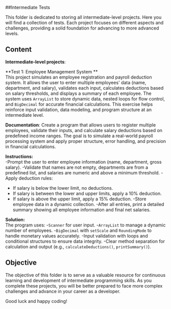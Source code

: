 ##Intermediate Tests

This folder is dedicated to storing all intermediate-level projects. Here you will find a collection of tests. 
Each project focuses on different aspects and challenges, providing a solid foundation for advancing to more advanced levels.

## Content

**Intermediate-level projects**: 

**Test 1: Employee Management System **  
This project simulates an employee registration and payroll deduction system.
It allows the user to enter multiple employees' data (name, department, and salary), validates each input, calculates deductions based on salary thresholds, and displays a summary of each employee.
The system uses `ArrayList` to store dynamic data, nested loops for flow control, and `BigDecimal` for accurate financial calculations.
This exercise helps reinforce input validation, data modeling, and program structure at an intermediate level.

**Documentation**:
Create a program that allows users to register multiple employees, validate their inputs, and calculate salary deductions based on predefined income ranges. The goal is to simulate a real-world payroll processing system and apply proper structure, error handling, and precision in financial calculations.

**Instructions:**  
-Prompt the user to enter employee information (name, department, gross salary).
-Validate that names are not empty, departments are from a predefined list, and salaries are numeric and above a minimum threshold.
-Apply deduction rules:
  - If salary is below the lower limit, no deductions.
  - If salary is between the lower and upper limits, apply a 10% deduction.
  - If salary is above the upper limit, apply a 15% deduction.
-Store employee data in a dynamic collection.
-After all entries, print a detailed summary showing all employee information and final net salaries.

**Solution:**  
The program uses:
-`Scanner` for user input.
-`ArrayList` to manage a dynamic number of employees.
-`BigDecimal` with `setScale` and `RoundingMode` to handle monetary values accurately.
-Input validation with loops and conditional structures to ensure data integrity.
-Clear method separation for calculation and output (e.g., `calculateDeductions()`, `printSummary()`).
 
## Objective
The objective of this folder is to serve as a valuable resource for continuous learning and development of intermediate programming skills. As you complete these projects, you will be better prepared to face more complex challenges and advance in your career as a developer.

Good luck and happy coding!

